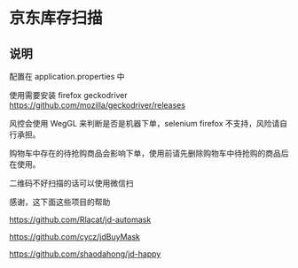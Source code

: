 # 京东库存扫描
## 说明
配置在 application.properties 中

使用需要安装 firefox geckodriver https://github.com/mozilla/geckodriver/releases

风控会使用 WegGL 来判断是否是机器下单，selenium firefox 不支持，风险请自行承担。

购物车中存在的待抢购商品会影响下单，使用前请先删除购物车中待抢购的商品后在使用。

二维码不好扫描的话可以使用微信扫

感谢，这下面这些项目的帮助

https://github.com/Rlacat/jd-automask

https://github.com/cycz/jdBuyMask

https://github.com/shaodahong/jd-happy